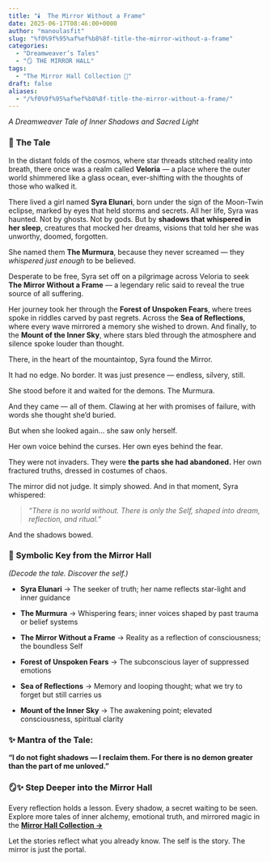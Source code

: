 ```yaml
---
title: "🕯️  The Mirror Without a Frame"
date: 2025-06-17T08:46:00+0000
author: "manoulasfit"
slug: "%f0%9f%95%af%ef%b8%8f-title-the-mirror-without-a-frame"
categories:
  - "Dreamweaver’s Tales"
  - "🪞 THE MIRROR HALL"
tags:
  - "The Mirror Hall Collection 🌹"
draft: false
aliases:
  - "/%f0%9f%95%af%ef%b8%8f-title-the-mirror-without-a-frame/"
---
```

*A Dreamweaver Tale of Inner Shadows and Sacred Light*

### 🌌 **The Tale**

In the distant folds of the cosmos, where star threads stitched reality into breath, there once was a realm called **Veloria** — a place where the outer world shimmered like a glass ocean, ever-shifting with the thoughts of those who walked it.

There lived a girl named **Syra Elunari**, born under the sign of the Moon-Twin eclipse, marked by eyes that held storms and secrets. All her life, Syra was haunted. Not by ghosts. Not by gods. But by **shadows that whispered in her sleep**, creatures that mocked her dreams, visions that told her she was unworthy, doomed, forgotten.

She named them **The Murmura**, because they never screamed — they *whispered just enough* to be believed.

Desperate to be free, Syra set off on a pilgrimage across Veloria to seek **The Mirror Without a Frame** — a legendary relic said to reveal the true source of all suffering.

Her journey took her through the **Forest of Unspoken Fears**, where trees spoke in riddles carved by past regrets. Across the **Sea of Reflections**, where every wave mirrored a memory she wished to drown. And finally, to the **Mount of the Inner Sky**, where stars bled through the atmosphere and silence spoke louder than thought.

There, in the heart of the mountaintop, Syra found the Mirror.

It had no edge. No border. It was just presence — endless, silvery, still.

She stood before it and waited for the demons. The Murmura.

And they came — all of them. Clawing at her with promises of failure, with words she thought she’d buried.

But when she looked again… she saw only herself.

Her own voice behind the curses. Her own eyes behind the fear.

They were not invaders.
They were **the parts she had abandoned.**
Her own fractured truths, dressed in costumes of chaos.

The mirror did not judge.
It simply showed.
And in that moment, Syra whispered:

> *“There is no world without. There is only the Self,
shaped into dream, reflection, and ritual.”*

And the shadows bowed.

### 🔮 **Symbolic Key from the Mirror Hall**

*(Decode the tale. Discover the self.)*

- **Syra Elunari** → The seeker of truth; her name reflects star-light and inner guidance

- **The Murmura** → Whispering fears; inner voices shaped by past trauma or belief systems

- **The Mirror Without a Frame** → Reality as a reflection of consciousness; the boundless Self

- **Forest of Unspoken Fears** → The subconscious layer of suppressed emotions

- **Sea of Reflections** → Memory and looping thought; what we try to forget but still carries us

- **Mount of the Inner Sky** → The awakening point; elevated consciousness, spiritual clarity

### ✨ **Mantra of the Tale:**

**“I do not fight shadows — I reclaim them.
For there is no demon greater than the part of me unloved.”**

### 🪞✨ Step Deeper into the Mirror Hall

Every reflection holds a lesson. Every shadow, a secret waiting to be seen.
Explore more tales of inner alchemy, emotional truth, and mirrored magic in the
**[Mirror Hall Collection →](https://sparklebox.blog/tag/the-mirror-hall-collection-%f0%9f%8c%b9/)**

Let the stories reflect what you already know.
The self is the story. The mirror is just the portal.